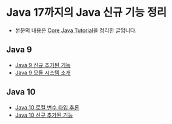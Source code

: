 # Java 17까지의 Java 신규 기능 정리
- 본문의 내용은 [Core Java Tutorial](https://www.logicbig.com/tutorials/core-java-tutorial)을 정리한 글입니다.
## Java 9
- [Java 9 신규 추가된 기능](https://github.com/libedi/new-features-up-to-java17/blob/main/java9/java9NewFeatures.md)
- [Java 9 모듈 시스템 소개](https://github.com/libedi/new-features-up-to-java17/blob/main/java9/java9ModuleSystem.md)
## Java 10
- [Java 10 로컬 변수 타입 추론](https://github.com/libedi/new-features-up-to-java17/blob/main/java10/java10LocalVariableTypeInference.md)
- [Java 10 신규 추가된 기능](https://github.com/libedi/new-features-up-to-java17/blob/main/java10/java10NewFeatures.md)
